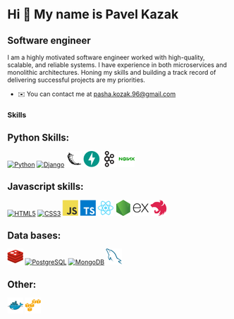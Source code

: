 Hi 👋 My name is Pavel Kazak
==============================
 
Software engineer
----------------
 
I am a highly motivated software engineer worked with high-quality, scalable, and reliable systems. I have experience in both microservices and monolithic architectures. Honing my skills and building a track record of delivering successful projects are my priorities.
 
* ✉️  You can contact me at pasha.kozak.96@gmail.com
### Skills

Python Skills:
----------------
<p align="left">
<a href="https://www.mysql.com/" target="_blank" rel="noreferrer"><img src="https://raw.githubusercontent.com/danielcranney/profileme-dev/2ce3cee16b6397119acda6f20fa1c8e6b9b974bb/public/icons/skills/python-colored.svg" width="36" height="36" alt="Python" /></a>
<a href="https://www.mysql.com/" target="_blank" rel="noreferrer"><img src="https://user-images.githubusercontent.com/91548851/176002103-94ed9968-bfb9-4f17-8108-83d086d0fc22.png" width="36" height="36" alt="Django" /></a>
<a href="https://www.mysql.com/" target="_blank" rel="noreferrer"><img src="https://raw.githubusercontent.com/devicons/devicon/1119b9f84c0290e0f0b38982099a2bd027a48bf1/icons/flask/flask-original.svg" width="36" height="36" alt="Python" /></a>
<a href="https://www.mysql.com/" target="_blank" rel="noreferrer"><img src="https://raw.githubusercontent.com/devicons/devicon/1119b9f84c0290e0f0b38982099a2bd027a48bf1/icons/fastapi/fastapi-original.svg" width="36" height="36" alt="Python" /></a>
<a href="https://www.mysql.com/" target="_blank" rel="noreferrer"><img src="https://raw.githubusercontent.com/devicons/devicon/1119b9f84c0290e0f0b38982099a2bd027a48bf1/icons/apachekafka/apachekafka-original.svg" width="36" height="36" alt="PostgreSQL" /></a>
 <a href="https://www.mysql.com/" target="_blank" rel="noreferrer"><img src="https://github.com/devicons/devicon/blob/master/icons/nginx/nginx-original.svg" width="36" height="36" alt="PostgreSQL" /></a>
</p>

Javascript skills:
----------------
<a href="https://developer.mozilla.org/en-US/docs/Glossary/HTML5" target="_blank" rel="noreferrer"><img src="https://raw.githubusercontent.com/danielcranney/readme-generator/main/public/icons/skills/html5-colored.svg" width="36" height="36" alt="HTML5" /></a>
<a href="https://www.w3.org/TR/CSS/#css" target="_blank" rel="noreferrer"><img src="https://raw.githubusercontent.com/danielcranney/readme-generator/main/public/icons/skills/css3-colored.svg" width="36" height="36" alt="CSS3" /></a>
<a href="https://www.mongodb.com/" target="_blank" rel="noreferrer"><img src="https://raw.githubusercontent.com/devicons/devicon/1119b9f84c0290e0f0b38982099a2bd027a48bf1/icons/javascript/javascript-original.svg" width="36" height="36" alt="MongoDB" /></a>
<a href="https://www.mongodb.com/" target="_blank" rel="noreferrer"><img src="https://raw.githubusercontent.com/devicons/devicon/1119b9f84c0290e0f0b38982099a2bd027a48bf1/icons/typescript/typescript-original.svg" width="36" height="36" alt="MongoDB" /></a>
<a href="https://www.mongodb.com/" target="_blank" rel="noreferrer"><img src="https://raw.githubusercontent.com/devicons/devicon/1119b9f84c0290e0f0b38982099a2bd027a48bf1/icons/react/react-original.svg" width="36" height="36" alt="MongoDB" /></a>
<a href="https://www.mongodb.com/" target="_blank" rel="noreferrer"><img src="https://raw.githubusercontent.com/devicons/devicon/1119b9f84c0290e0f0b38982099a2bd027a48bf1/icons/nodejs/nodejs-original.svg" width="36" height="36" alt="MongoDB" /></a>
<a href="https://www.mongodb.com/" target="_blank" rel="noreferrer"><img src="https://github.com/devicons/devicon/blob/master/icons/express/express-original.svg" width="36" height="36" alt="MongoDB" /></a>
<a href="https://www.mongodb.com/" target="_blank" rel="noreferrer"><img src="https://raw.githubusercontent.com/devicons/devicon/1119b9f84c0290e0f0b38982099a2bd027a48bf1/icons/nestjs/nestjs-plain.svg" width="36" height="36" alt="MongoDB" /></a>

</p>

Data bases:
----------------
<a href="https://www.mysql.com/" target="_blank" rel="noreferrer"><img src="https://raw.githubusercontent.com/devicons/devicon/1119b9f84c0290e0f0b38982099a2bd027a48bf1/icons/redis/redis-original.svg" width="36" height="36" alt="PostgreSQL" /></a>
<a href="https://www.mysql.com/" target="_blank" rel="noreferrer"><img src="https://raw.githubusercontent.com/danielcranney/profileme-dev/2ce3cee16b6397119acda6f20fa1c8e6b9b974bb/public/icons/skills/postgresql-colored.svg" width="36" height="36" alt="PostgreSQL" /></a>
<a href="https://www.mongodb.com/" target="_blank" rel="noreferrer"><img src="https://raw.githubusercontent.com/danielcranney/readme-generator/main/public/icons/skills/mongodb-colored.svg" width="36" height="36" alt="MongoDB" /></a>
<a href="https://www.mongodb.com/" target="_blank" rel="noreferrer"><img src="https://github.com/devicons/devicon/blob/master/icons/mysql/mysql-original.svg" width="36" height="36" alt="MySQL" /></a>

Other:
----------------
<a href="https://www.mysql.com/" target="_blank" rel="noreferrer"><img src="https://github.com/devicons/devicon/blob/master/icons/docker/docker-original.svg" width="36" height="36" alt="Python" /></a> <a href="https://www.mysql.com/" target="_blank" rel="noreferrer"><img src="https://github.com/devicons/devicon/blob/master/icons/amazonwebservices/amazonwebservices-original.svg" width="36" height="36" alt="Python" /></a>

